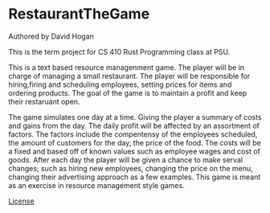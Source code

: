 # RestaurantTheGame
Authored by David Hogan

This is the term project for CS 410 Rust Programming class at PSU.

This is a text based resource managenment game. The player will be in charge of managing a small restaurant.
The player will be responsible for hiring,firing and scheduling employees, setting prices for items and ordering products.
The goal of the game is to maintain a profit and keep their restaruant open. 

The game simulates one day at a time. Giving the player a summary of costs and gains from the day. The daily profit will be affected by an assortment of factors. The factors include the compentensy of the employees scheduled, the amount of customers for the day, the price of the food. The costs will be a fixed and based off of known values such as employee wages and cost of goods. After each day the player will be given a chance to make serval changes; such as hiring new employees, changing the price on the menu, changing their advertising approach as a few examples. This game is meant as an exercise in resource management style games.

[License](LICENSE)
